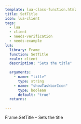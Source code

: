 ```yaml
---
template: lua-class-function.html
title: SetTitle
icon: lua-client
tags:
  - lua
  - client
  - needs-verification
  - needs-example
lua:
  library: Frame
  function: SetTitle
  realm: client
  description: "Sets the title"
  
  arguments:
    - name: "title"
      type: string
    - name: "showTaskbarIcon"
      type: boolean
      default: "true"
  returns:
    
---
```


<div class="lua__search__keywords">
Frame:SetTitle &#x2013; Sets the title
</div>
